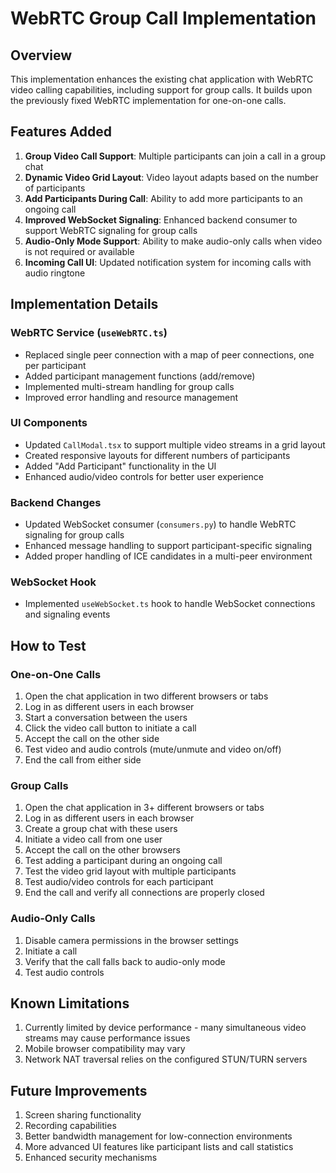 # WebRTC Group Call Implementation

## Overview
This implementation enhances the existing chat application with WebRTC video calling capabilities, including support for group calls. It builds upon the previously fixed WebRTC implementation for one-on-one calls.

## Features Added
1. **Group Video Call Support**: Multiple participants can join a call in a group chat
2. **Dynamic Video Grid Layout**: Video layout adapts based on the number of participants
3. **Add Participants During Call**: Ability to add more participants to an ongoing call
4. **Improved WebSocket Signaling**: Enhanced backend consumer to support WebRTC signaling for group calls
5. **Audio-Only Mode Support**: Ability to make audio-only calls when video is not required or available
6. **Incoming Call UI**: Updated notification system for incoming calls with audio ringtone

## Implementation Details

### WebRTC Service (`useWebRTC.ts`)
- Replaced single peer connection with a map of peer connections, one per participant
- Added participant management functions (add/remove)
- Implemented multi-stream handling for group calls
- Improved error handling and resource management

### UI Components
- Updated `CallModal.tsx` to support multiple video streams in a grid layout
- Created responsive layouts for different numbers of participants
- Added "Add Participant" functionality in the UI
- Enhanced audio/video controls for better user experience

### Backend Changes
- Updated WebSocket consumer (`consumers.py`) to handle WebRTC signaling for group calls
- Enhanced message handling to support participant-specific signaling
- Added proper handling of ICE candidates in a multi-peer environment

### WebSocket Hook
- Implemented `useWebSocket.ts` hook to handle WebSocket connections and signaling events

## How to Test

### One-on-One Calls
1. Open the chat application in two different browsers or tabs
2. Log in as different users in each browser
3. Start a conversation between the users
4. Click the video call button to initiate a call
5. Accept the call on the other side
6. Test video and audio controls (mute/unmute and video on/off)
7. End the call from either side

### Group Calls
1. Open the chat application in 3+ different browsers or tabs
2. Log in as different users in each browser
3. Create a group chat with these users
4. Initiate a video call from one user
5. Accept the call on the other browsers
6. Test adding a participant during an ongoing call
7. Test the video grid layout with multiple participants
8. Test audio/video controls for each participant
9. End the call and verify all connections are properly closed

### Audio-Only Calls
1. Disable camera permissions in the browser settings
2. Initiate a call
3. Verify that the call falls back to audio-only mode
4. Test audio controls

## Known Limitations
1. Currently limited by device performance - many simultaneous video streams may cause performance issues
2. Mobile browser compatibility may vary
3. Network NAT traversal relies on the configured STUN/TURN servers

## Future Improvements
1. Screen sharing functionality
2. Recording capabilities
3. Better bandwidth management for low-connection environments
4. More advanced UI features like participant lists and call statistics
5. Enhanced security mechanisms
